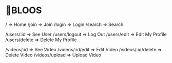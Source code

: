 # 🌌BLOOS

/ => Home
/join => Join
/login => Login
/search => Search

/users/:id => See User
/users/logout => Log Out
/users/edit => Edit My Profile
/users/delete => Delete My Profile

/videos/:id => See Video
/videos/:id/edit => Edit Video
/videos/:id/delete => Delete Video
/videos/upload => Upload Video
